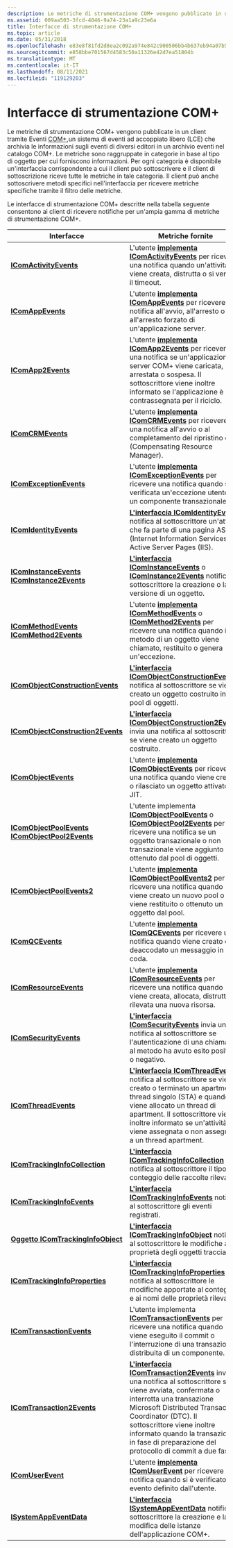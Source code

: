 ```yaml
---
description: Le metriche di strumentazione COM+ vengono pubblicate in un client tramite eventi COM+, un sistema di eventi ad accoppiato libero (LCE) che archivia le informazioni sugli eventi di diversi editori in un archivio eventi nel catalogo COM+.
ms.assetid: 009aa503-3fcd-4046-9a74-23a1a9c23e6a
title: Interfacce di strumentazione COM+
ms.topic: article
ms.date: 05/31/2018
ms.openlocfilehash: e83e8f81fd2d8ea2c092a974e842c900506bb4b637eb94a07b5be48afbb68bea
ms.sourcegitcommit: e858bbe701567d4583c50a11326e42d7ea51804b
ms.translationtype: MT
ms.contentlocale: it-IT
ms.lasthandoff: 08/11/2021
ms.locfileid: "119129203"
---
```

# <a name="com-instrumentation-interfaces"></a>Interfacce di strumentazione COM+

Le metriche di strumentazione COM+ vengono pubblicate in un client tramite Eventi [COM+,](com--events.md)un sistema di eventi ad accoppiato libero (LCE) che archivia le informazioni sugli eventi di diversi editori in un archivio eventi nel catalogo COM+. Le metriche sono raggruppate in categorie in base al tipo di oggetto per cui forniscono informazioni. Per ogni categoria è disponibile un'interfaccia corrispondente a cui il client può sottoscrivere e il client di sottoscrizione riceve tutte le metriche in tale categoria. Il client può anche sottoscrivere metodi specifici nell'interfaccia per ricevere metriche specifiche tramite il filtro delle metriche.

Le interfacce di strumentazione COM+ descritte nella tabella seguente consentono ai client di ricevere notifiche per un'ampia gamma di metriche di strumentazione COM+.



| Interfacce                                                                                                                        | Metriche fornite                                                                                                                                                                                                                                                                                                          |
|-----------------------------------------------------------------------------------------------------------------------------------|---------------------------------------------------------------------------------------------------------------------------------------------------------------------------------------------------------------------------------------------------------------------------------------------------------------------------|
| [**IComActivityEvents**](/windows/desktop/api/ComSvcs/nn-comsvcs-icomactivityevents)<br/>                                                                       | L'utente [**implementa IComActivityEvents**](/windows/desktop/api/ComSvcs/nn-comsvcs-icomactivityevents) per ricevere una notifica quando un'attività viene creata, distrutta o si verifica il timeout.<br/>                                                                                                                                                                      |
| [**IComAppEvents**](/windows/desktop/api/ComSvcs/nn-comsvcs-icomappevents)<br/>                                                                                 | L'utente [**implementa IComAppEvents**](/windows/desktop/api/ComSvcs/nn-comsvcs-icomappevents) per ricevere una notifica all'avvio, all'arresto o all'arresto forzato di un'applicazione server. <br/>                                                                                                                                                            |
| [**IComApp2Events**](/windows/desktop/api/ComSvcs/nn-comsvcs-icomapp2events)<br/>                                                                               | L'utente [**implementa IComApp2Events**](/windows/desktop/api/ComSvcs/nn-comsvcs-icomapp2events) per ricevere una notifica se un'applicazione server COM+ viene caricata, arrestata o sospesa. Il sottoscrittore viene inoltre informato se l'applicazione è contrassegnata per il riciclo.<br/>                                                                                          |
| [**IComCRMEvents**](/windows/desktop/api/ComSvcs/nn-comsvcs-icomcrmevents)<br/>                                                                                 | L'utente [**implementa IComCRMEvents**](/windows/desktop/api/ComSvcs/nn-comsvcs-icomcrmevents) per ricevere una notifica all'avvio o al completamento del ripristino crm (Compensating Resource Manager). <br/>                                                                                                                                                          |
| [**IComExceptionEvents**](/windows/desktop/api/ComSvcs/nn-comsvcs-icomexceptionevents)<br/>                                                                     | L'utente [**implementa IComExceptionEvents**](/windows/desktop/api/ComSvcs/nn-comsvcs-icomexceptionevents) per ricevere una notifica quando si è verificata un'eccezione utente in un componente transazionale. <br/>                                                                                                                                                        |
| [**IComIdentityEvents**](/windows/desktop/api/ComSvcs/nn-comsvcs-icomidentityevents)<br/>                                                                       | [**L'interfaccia IComIdentityEvents**](/windows/desktop/api/ComSvcs/nn-comsvcs-icomidentityevents) notifica al sottoscrittore un'attività che fa parte di una pagina ASP (Internet Information Services) Active Server Pages (IIS).<br/>                                                                                                                   |
| [**IComInstanceEvents**](/windows/desktop/api/ComSvcs/nn-comsvcs-icominstanceevents) <br/> [**IComInstance2Events**](/windows/desktop/api/ComSvcs/nn-comsvcs-icominstance2events)<br/>        | [**L'interfaccia IComInstanceEvents**](/windows/desktop/api/ComSvcs/nn-comsvcs-icominstanceevents) o [**IComInstance2Events**](/windows/desktop/api/ComSvcs/nn-comsvcs-icominstance2events) notifica al sottoscrittore la creazione o la versione di un oggetto.<br/>                                                                                                                               |
| [**IComMethodEvents**](/windows/desktop/api/ComSvcs/nn-comsvcs-icommethodevents) <br/> [**IComMethod2Events**](/windows/desktop/api/ComSvcs/nn-comsvcs-icommethod2events)<br/>                | L'utente [**implementa IComMethodEvents**](/windows/desktop/api/ComSvcs/nn-comsvcs-icommethodevents) o [**IComMethod2Events**](/windows/desktop/api/ComSvcs/nn-comsvcs-icommethod2events) per ricevere una notifica quando il metodo di un oggetto viene chiamato, restituito o genera un'eccezione.<br/>                                                                                                      |
| [**IComObjectConstructionEvents**](/windows/desktop/api/ComSvcs/nn-comsvcs-icomobjectconstructionevents)<br/>                                                   | [**L'interfaccia IComObjectConstructionEvents**](/windows/desktop/api/ComSvcs/nn-comsvcs-icomobjectconstructionevents) notifica al sottoscrittore se viene creato un oggetto costruito in un pool di oggetti.<br/>                                                                                                                                               |
| [**IComObjectConstruction2Events**](/windows/desktop/api/ComSvcs/nn-comsvcs-icomobjectconstruction2events)<br/>                                                 | [**L'interfaccia IComObjectConstruction2Events**](/windows/desktop/api/ComSvcs/nn-comsvcs-icomobjectconstruction2events) invia una notifica al sottoscrittore se viene creato un oggetto costruito.<br/>                                                                                                                                                               |
| [**IComObjectEvents**](/windows/desktop/api/ComSvcs/nn-comsvcs-icomobjectevents)<br/>                                                                           | L'utente [**implementa IComObjectEvents**](/windows/desktop/api/ComSvcs/nn-comsvcs-icomobjectevents) per ricevere una notifica quando viene creato o rilasciato un oggetto attivato da JIT.<br/>                                                                                                                                                                            |
| [**IComObjectPoolEvents**](/windows/desktop/api/ComSvcs/nn-comsvcs-icomobjectpoolevents)<br/> [**IComObjectPool2Events**](/windows/desktop/api/ComSvcs/nn-comsvcs-icomobjectpool2events)<br/> | L'utente implementa [**IComObjectPoolEvents**](/windows/desktop/api/ComSvcs/nn-comsvcs-icomobjectpoolevents) o [**IComObjectPool2Events**](/windows/desktop/api/ComSvcs/nn-comsvcs-icomobjectpool2events) per ricevere una notifica se un oggetto transazionale o non transazionale viene aggiunto o ottenuto dal pool di oggetti. <br/>                                                                |
| [**IComObjectPoolEvents2**](/windows/desktop/api/ComSvcs/nn-comsvcs-icomobjectpoolevents2)<br/>                                                                 | L'utente [**implementa IComObjectPoolEvents2**](/windows/desktop/api/ComSvcs/nn-comsvcs-icomobjectpoolevents2) per ricevere una notifica quando viene creato un nuovo pool o viene restituito o ottenuto un oggetto dal pool.<br/>                                                                                                                                       |
| [**IComQCEvents**](/windows/desktop/api/ComSvcs/nn-comsvcs-icomqcevents)<br/>                                                                                   | L'utente [**implementa IComQCEvents**](/windows/desktop/api/ComSvcs/nn-comsvcs-icomqcevents) per ricevere una notifica quando viene creato o deaccodato un messaggio in coda.<br/>                                                                                                                                                                                         |
| [**IComResourceEvents**](/windows/desktop/api/ComSvcs/nn-comsvcs-icomresourceevents)<br/>                                                                       | L'utente [**implementa IComResourceEvents**](/windows/desktop/api/ComSvcs/nn-comsvcs-icomresourceevents) per ricevere una notifica quando viene creata, allocata, distrutta o rilevata una nuova risorsa.<br/>                                                                                                                                                          |
| [**IComSecurityEvents**](/windows/desktop/api/ComSvcs/nn-comsvcs-icomsecurityevents)<br/>                                                                       | [**L'interfaccia IComSecurityEvents**](/windows/desktop/api/ComSvcs/nn-comsvcs-icomsecurityevents) invia una notifica al sottoscrittore se l'autenticazione di una chiamata al metodo ha avuto esito positivo o negativo.<br/>                                                                                                                                                             |
| [**IComThreadEvents**](/windows/desktop/api/ComSvcs/nn-comsvcs-icomthreadevents)<br/>                                                                           | [**L'interfaccia IComThreadEvents**](/windows/desktop/api/ComSvcs/nn-comsvcs-icomthreadevents) notifica al sottoscrittore se viene creato o terminato un apartment a thread singolo (STA) e quando viene allocato un thread di apartment. Il sottoscrittore viene inoltre informato se un'attività viene assegnata o non assegnata a un thread apartment.<br/>                  |
| [**IComTrackingInfoCollection**](/windows/desktop/api/ComSvcs/nn-comsvcs-icomtrackinginfocollection)<br/>                                                       | [**L'interfaccia IComTrackingInfoCollection**](/windows/desktop/api/ComSvcs/nn-comsvcs-icomtrackinginfocollection) notifica al sottoscrittore il tipo e il conteggio delle raccolte rilevate.<br/>                                                                                                                                                           |
| [**IComTrackingInfoEvents**](/windows/desktop/api/ComSvcs/nn-comsvcs-icomtrackinginfoevents)<br/>                                                               | [**L'interfaccia IComTrackingInfoEvents**](/windows/desktop/api/ComSvcs/nn-comsvcs-icomtrackinginfoevents) notifica al sottoscrittore gli eventi registrati.<br/>                                                                                                                                                                                              |
| [**Oggetto IComTrackingInfoObject**](/windows/desktop/api/ComSvcs/nn-comsvcs-icomtrackinginfoobject)<br/>                                                               | [**L'interfaccia IComTrackingInfoObject**](/windows/desktop/api/ComSvcs/nn-comsvcs-icomtrackinginfoobject) notifica al sottoscrittore le modifiche alle proprietà degli oggetti tracciati.<br/>                                                                                                                                                                |
| [**IComTrackingInfoProperties**](/windows/desktop/api/ComSvcs/nn-comsvcs-icomtrackinginfoproperties)<br/>                                                       | [**L'interfaccia IComTrackingInfoProperties**](/windows/desktop/api/ComSvcs/nn-comsvcs-icomtrackinginfoproperties) notifica al sottoscrittore le modifiche apportate al conteggio e ai nomi delle proprietà rilevate.<br/>                                                                                                                                                |
| [**IComTransactionEvents**](/windows/desktop/api/ComSvcs/nn-comsvcs-icomtransactionevents)<br/>                                                                 | L'utente implementa [**IComTransactionEvents**](/windows/desktop/api/ComSvcs/nn-comsvcs-icomtransactionevents) per ricevere una notifica quando viene eseguito il commit o l'interruzione di una transazione distribuita di un componente.<br/>                                                                                                                                               |
| [**IComTransaction2Events**](/windows/desktop/api/ComSvcs/nn-comsvcs-icomtransaction2events)<br/>                                                               | [**L'interfaccia IComTransaction2Events**](/windows/desktop/api/ComSvcs/nn-comsvcs-icomtransaction2events) invia una notifica al sottoscrittore se viene avviata, confermata o interrotta una transazione Microsoft Distributed Transaction Coordinator (DTC). Il sottoscrittore viene inoltre informato quando la transazione è in fase di preparazione del protocollo di commit a due fasi.<br/> |
| [**IComUserEvent**](/windows/desktop/api/ComSvcs/nn-comsvcs-icomuserevent)<br/>                                                                                 | L'utente [**implementa IComUserEvent**](/windows/desktop/api/ComSvcs/nn-comsvcs-icomuserevent) per ricevere una notifica quando si è verificato un evento definito dall'utente.<br/>                                                                                                                                                                                              |
| [**ISystemAppEventData**](/windows/desktop/api/ComSvcs/nn-comsvcs-isystemappeventdata)<br/>                                                                     | [**L'interfaccia ISystemAppEventData**](/windows/desktop/api/ComSvcs/nn-comsvcs-isystemappeventdata) notifica al sottoscrittore la creazione e la modifica delle istanze dell'applicazione COM+.<br/>                                                                                                                                                       |



 

 

 




